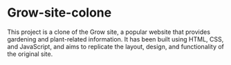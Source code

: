 # Grow-site-colone
This project is a clone of the Grow site, a popular website that provides gardening and plant-related information. It has been built using HTML, CSS, and JavaScript, and aims to replicate the layout, design, and functionality of the original site.
